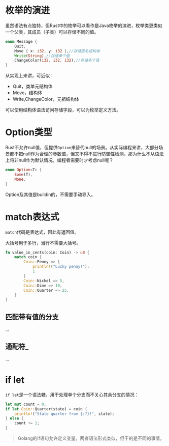 # 枚举的演进
虽然语法有点独特，但Rust中的枚举可以看作是Java枚举的演进，枚举类更类似一个父类，其成员（子类）可以存储不同的值。
```rust
enum Message {
    Quit,
    Move { x: i32, y: i32 },//存储匿名结构体
    Write(String),//存储单个值
    ChangeColor(i32, i32, i32),//存储多个值
}
```
从实现上来讲，可近似：

- Quit，类单元结构体
- Move，结构体
- Write,ChangeColor，元祖结构体

可以使用结构体语法访问存储字段，可以为枚举定义方法。

# Option类型
Rust不允许null值，但提供`Option`来替代null的场景。从实际编程来讲，大部分场景都不把null作为合理的参数值，但又不得不进行防御性检测，那为什么不从语法上将非null作为默认情况，编程者需要时才考虑null呢？

```rust
enum Option<T> {
    Some(T),
    None,
}
```

Option及其值是buildin的，不需要手动导入。

# match表达式
`match`代码是表达式，因此有返回值。

大括号用于多行，当行不需要大括号。
```rust
fn value_in_cents(coin: Coin) -> u8 {
    match coin {
        Coin::Penny => {
            println!("Lucky penny!");
            1
        }
        Coin::Nickel => 5,
        Coin::Dime => 10,
        Coin::Quarter => 25,
    }
}
```

## 匹配带有值的分支
...

## 通配符_
...

# if let
`if let`是一个语法糖，用于处理单个分支而不关心其余分支的情况：
```rust
let mut count = 0;
if let Coin::Quarter(state) = coin {
    println!("State quarter from {:?}!", state);
} else {
    count += 1;
}
```

>Golang的if语句允许定义变量，两者语法形式类似，但干的是不同的事情。
